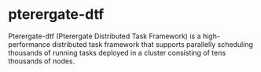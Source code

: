 # pterergate-dtf
Pterergate-dtf (Pterergate Distributed Task Framework) is a high-performance distributed task framework that supports parallelly scheduling thousands 
of running tasks deployed in a cluster consisting of tens thousands of nodes.
